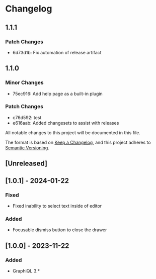 # Changelog

## 1.1.1

### Patch Changes

- 6d73d1b: Fix automation of release artifact

## 1.1.0

### Minor Changes

- 75ec916: Add help page as a built-in plugin

### Patch Changes

- c76d592: test
- e616aab: Added changesets to assist with releases

All notable changes to this project will be documented in this file.

The format is based on [Keep a Changelog](https://keepachangelog.com/en/1.0.0/),
and this project adheres to [Semantic Versioning](https://semver.org/spec/v2.0.0.html).

## [Unreleased]

## [1.0.1] - 2024-01-22

### Fixed

- Fixed inability to select text inside of editor

### Added

- Focusable dismiss button to close the drawer

## [1.0.0] - 2023-11-22

### Added

- GraphiQL 3.\*
